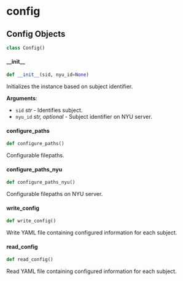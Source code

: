 <a id="config"></a>

# config

<a id="config.Config"></a>

## Config Objects

```python
class Config()
```

<a id="config.Config.__init__"></a>

#### \_\_init\_\_

```python
def __init__(sid, nyu_id=None)
```

Initializes the instance based on subject identifier.

**Arguments**:

- `sid` _str_ - Identifies subject.
- `nyu_id` _str, optional_ - Subject identifier on NYU server.

<a id="config.Config.configure_paths"></a>

#### configure\_paths

```python
def configure_paths()
```

Configurable filepaths.

<a id="config.Config.configure_paths_nyu"></a>

#### configure\_paths\_nyu

```python
def configure_paths_nyu()
```

Configurable filepaths on NYU server.

<a id="config.Config.write_config"></a>

#### write\_config

```python
def write_config()
```

Write YAML file containing configured information for each subject.

<a id="config.Config.read_config"></a>

#### read\_config

```python
def read_config()
```

Read YAML file containing configured information for each subject.

